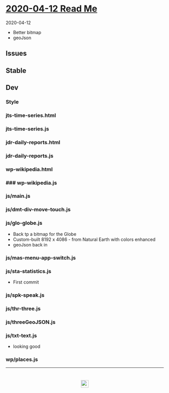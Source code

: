 
# [2020-04-12 Read Me]( #README.md )


2020-04-12

* Better bitmap
* geoJson



## Issues


## Stable


## Dev


### Style


### jts-time-series.html


### jts-time-series.js


### jdr-daily-reports.html


### jdr-daily-reports.js


### wp-wikipedia.html


### ### wp-wikipedia.js


### js/main.js


### js/dmt-div-move-touch.js


### js/glo-globe.js

* Back tp a bitmap for the Globe
* Custom-built 8192 x 4086 - from Natural Earth with colors enhanced
* geoJson back in

### js/mas-menu-app-switch.js


### js/sta-statistics.js

* First commit

### js/spk-speak.js


### js/thr-three.js


### js/threeGeoJSON.js


### js/txt-text.js

* looking good

### wp/places.js



***

# <center title="hello!" ><a href=javascript:window.scrollTo(0,0); style=text-decoration:none; > <img src="../../assets/spider.ico" height=24 > </a></center>
